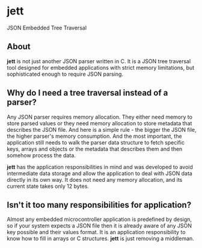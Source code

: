 # jett
JSON Embedded Tree Traversal

## About
**jett** is not just another JSON parser written in C. It is a JSON tree traversal tool designed for embedded applications with strict memory limitations, but sophisticated enough to require JSON parsing. 

## Why do I need a tree traversal instead of a parser?
Any JSON parser requires memory allocation. They either need memory to store parsed values or they need memory allocation to store metadata that describes the JSON file. And here is a simple rule - the bigger the JSON file, the higher parser's memory consumption. And the most important, the application still needs to walk the parser data structure to fetch specific keys, arrays and objects or the metadata that describes them and then somehow process the data.

**jett** has the application responsibilities in mind and was developed to avoid intermediate data storage and allow the application to deal with JSON data directly in its own way. It does not need any memory allocation, and its current state takes only 12 bytes.

## Isn't it too many responsibilities for application?
Almost any embedded microcontroller application is predefined by design, so if your system expects a JSON file then it is already aware of any JSON key possible and their values format. It is an application responsibility to know how to fill in arrays or C structures. **jett** is just removing a middleman.
